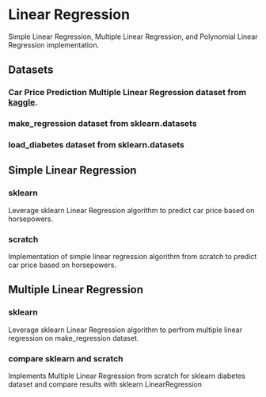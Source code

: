 # Linear Regression
Simple Linear Regression, Multiple Linear Regression, and Polynomial Linear Regression implementation.

## Datasets

### Car Price Prediction Multiple Linear Regression dataset from [kaggle](https://www.kaggle.com/datasets/hellbuoy/car-price-prediction?resource=download).

### make_regression dataset from sklearn.datasets

### load_diabetes dataset from sklearn.datasets

## Simple Linear Regression

### sklearn
Leverage sklearn Linear Regression algorithm to predict car price based on horsepowers.

### scratch
Implementation of simple linear regression algorithm from scratch to predict car price based on horsepowers.

## Multiple Linear Regression

### sklearn
Leverage sklearn Linear Regression algorithm to perfrom multiple linear regression on make_regression dataset.

### compare sklearn and scratch
Implements Multiple Linear Regression from scratch for sklearn diabetes dataset and compare results with sklearn LinearRegression
